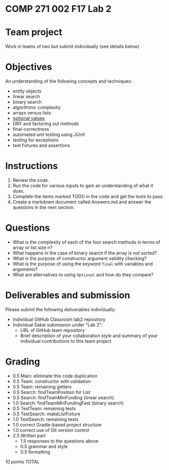 # COMP 271 002 F17 Lab 2

# Team project

Work in teams of two but submit individually (see details below)

# Objectives

An understanding of the following concepts and techniques:

- entity objects
- linear search
- binary search
- algorithmic complexity
- arrays versus lists
- [optional values](https://docs.oracle.com/javase/8/docs/api/java/util/Optional.html)
- DRY and factoring out methods
- final-correctness
- automated unit testing using JUnit
- testing for exceptions
- test fixtures and assertions

# Instructions

1. Review the code.
2. Run the code for various inputs to gain an understanding of what it does.
3. Complete the items marked TODO in the code and get the tests to pass.
4. Create a markdown document called Answers.md and answer the questions in the next section.

# Questions

- What is the complexity of each of the four search methods in terms of array or list size n?
- What happens in the case of binary search if the array is not sorted?
- What is the purpose of constructor argument validity checking?
- What is the purpose of using the keyword `final` with variables and arguments?
- What are alternatives to using `Optional` and how do they compare?

# Deliverables and submission

Please submit the following deliverables individually:

- Individual GitHub Classroom lab2 repository 
- Individual Sakai submission under "Lab 2":
  - URL of GitHub team repository
  - Brief description of your collaboration style and summary of your 
    individual contributions to this team project

# Grading

- 0.5 Main: eliminate this code duplication
- 0.5 Team: constructor with validation
- 0.5 Team: remaining getters
- 0.5 Search: findTeamPosition for List
- 0.5 Search: findTeamMinFunding (linear search)
- 1.0 Search: findTeamMinFundingFast (binary search)
- 0.5 TestTeam: remaining tests
- 0.5 TestSearch: makeListFixture
- 1.0 TestSearch: remaining tests
- 1.0 correct Gradle-based project structure
- 1.0 correct use of Git version control
- 2.5 Written part
  - 1.5 responses to the questions above
  - 0.5 grammar and style
  - 0.5 formatting

*10 points TOTAL*